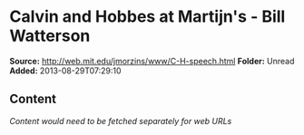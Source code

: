 # Calvin and Hobbes at Martijn's - Bill Watterson

**Source:** http://web.mit.edu/jmorzins/www/C-H-speech.html
**Folder:** Unread
**Added:** 2013-08-29T07:29:10




## Content
*Content would need to be fetched separately for web URLs*
